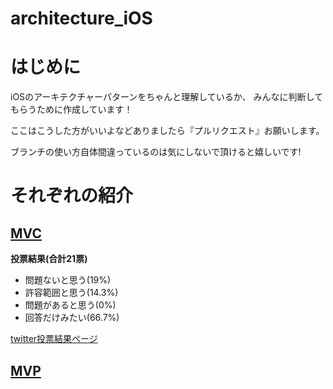 # architecture_iOS

# はじめに
iOSのアーキテクチャーパターンをちゃんと理解しているか、
みんなに判断してもらうために作成しています！


ここはこうした方がいいよなどありましたら『プルリクエスト』お願いします。


ブランチの使い方自体間違っているのは気にしないで頂けると嬉しいです!

# それぞれの紹介
## [MVC](https://github.com/sachiko-kame/architecture_iOS/tree/feature/MVC)

**投票結果(合計21票)**
- 問題ないと思う(19%)
- 許容範囲と思う(14.3%)
- 問題があると思う(0%)
- 回答だけみたい(66.7%)

[twitter投票結果ページ](https://twitter.com/854729/status/1249711200151040000)

## [MVP](https://github.com/sachiko-kame/architecture_iOS/tree/feature/MVP)
